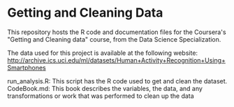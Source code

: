 # Getting and Cleaning Data 

This repository hosts the R code and documentation files for the Coursera's "Getting and Cleaning data" course, from the Data Science Specialization.

The data used for this project is available at the following website:
http://archive.ics.uci.edu/ml/datasets/Human+Activity+Recognition+Using+Smartphones

run_analysis.R: This script has the R code used to get and clean the dataset.
CodeBook.md: This book describes the variables, the data, and any transformations or work that was performed to clean up the data

